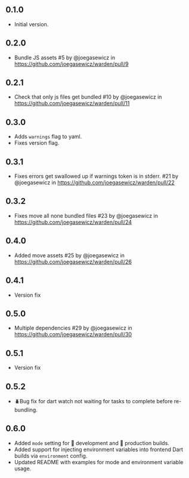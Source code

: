 ## 0.1.0

- Initial version.

## 0.2.0
- Bundle JS assets #5 by @joegasewicz in https://github.com/joegasewicz/warden/pull/9

## 0.2.1
- Check that only js files get bundled #10 by @joegasewicz in https://github.com/joegasewicz/warden/pull/11

## 0.3.0
- Adds `warnings` flag to yaml.
- Fixes version flag.

## 0.3.1
- Fixes errors get swallowed up if warnings token is in stderr. #21 by @joegasewicz in https://github.com/joegasewicz/warden/pull/22

## 0.3.2
- Fixes move all none bundled files #23 by @joegasewicz in https://github.com/joegasewicz/warden/pull/24

## 0.4.0
- Added move assets #25 by @joegasewicz in https://github.com/joegasewicz/warden/pull/26

## 0.4.1
- Version fix

## 0.5.0
- Multiple dependencies #29 by @joegasewicz in https://github.com/joegasewicz/warden/pull/30

## 0.5.1
- Version fix

## 0.5.2
- 🪲Bug fix for dart watch not waiting for tasks to complete before re-bundling.

## 0.6.0
- Added `mode` setting for 🧪 development and 🚀 production builds.
- Added support for injecting environment variables into frontend Dart builds via `environment` config.
- Updated README with examples for mode and environment variable usage.
